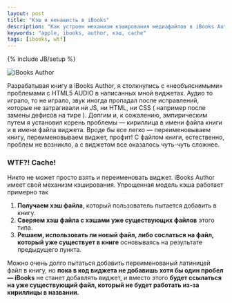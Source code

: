 ```yaml
---
layout: post
title: "Кэш и ненависть в iBooks"
description: "Как устроен механизм кэширования медиафайлов в iBooks Author"
keywords: "apple, ibooks, author, кэш, cache" 
tags: [ibooks, wtf]
---
```

{% include JB/setup %}

<img class="img-center" src="http://31808.selcdn.ru/it-prm/pics/hero_ibooks_author.png" alt="iBooks Author">

Разрабатывая книгу в iBooks Author, я столкнулись с «необъяснимыми» проблемами с HTML5 AUDIO в написанных мной виджетах. Аудио то играло, то не играло, звук иногда пропадал после исправлений, которые не затрагивали ни JS, ни HTML, ни CSS ( например после замены дефисов на тире ). Долгим и, к сожалению, эмпирическим путем я установил корень проблемы — кириллица в имени файла книги и в имени файла виджета. Вроде бы все легко — переименовываем книгу, переименовываем виджет, профит! С файлом книги, естественно, проблем не возникло, а с виджетом все оказалось чуть-чуть сложнее.


### WTF?! Cache!

Никто не может просто взять и переименовать виджет. iBooks Author имеет свой механизм кэширования. Упрощенная модель кэша работает примерно так


<ol> 
<li><b>Получаем хэш файла</b>, который пользователь пытается добавить в книгу.</li>
<li><b>Сверяем хэш файла с хэшами уже существующих файлов</b> этого типа. </li>
<li><b>Решаем, использовать ли новый файл, либо сослаться на файл, который уже существует в книге</b> основываясь на результате предыдущего пункта.</li>
</ol>
 
Можно очень долго пытаться добавить переименованый латиницей файл в книгу, но **пока в код виджета не добавишь хотя бы один пробел — iBooks** не станет добавлять виджет, и вместо этого **будет ссылаться на уже существующий файл, который не будет работать из-за кириллицы в названии.**